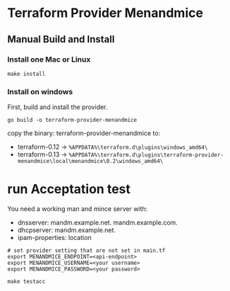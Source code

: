 # Terraform Provider Menandmice

## Manual Build and Install

### Install one Mac or Linux

```shell
make install
```

### Install on windows

First, build and install the provider.

```shell
go build -o terraform-provider-menandmice
```
copy the binary: terraform-provider-menandmice to:

* terraform-0.12 -> `%APPDATA%\terraform.d\plugins\windows_amd64\`
* terraform-0.13 -> `%APPDATA%\terraform.d\plugins\terraform-provider-menandmice\local\menandmice\0.2\windows_amd64\`


# run Acceptation test

You need a working man and mince server with:
  - dnsserver: mandm.example.net. mandm.example.com.
  - dhcpserver: mandm.example.net.
  - ipam-properties: location


```shell
# set provider setting that are not set in main.tf
export MENANDMICE_ENDPOINT=<api-endpoint>
export MENANDMICE_USERNAME=<your username>
export MENANDMICE_PASSWORD=<your password>

make testacc

```
